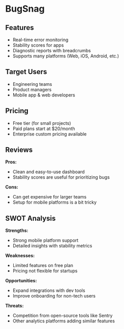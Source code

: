 # BugSnag

##  Features
- Real-time error monitoring
- Stability scores for apps
- Diagnostic reports with breadcrumbs
- Supports many platforms (Web, iOS, Android, etc.)

##  Target Users
- Engineering teams
- Product managers
- Mobile app & web developers

##  Pricing
- Free tier (for small projects)
- Paid plans start at $20/month
- Enterprise custom pricing available

##  Reviews
**Pros:**
- Clean and easy-to-use dashboard
- Stability scores are useful for prioritizing bugs

**Cons:**
- Can get expensive for larger teams
- Setup for mobile platforms is a bit tricky

##  SWOT Analysis

**Strengths:**
- Strong mobile platform support  
- Detailed insights with stability metrics  

**Weaknesses:**
- Limited features on free plan  
- Pricing not flexible for startups  

**Opportunities:**
- Expand integrations with dev tools  
- Improve onboarding for non-tech users  

**Threats:**
- Competition from open-source tools like Sentry  
- Other analytics platforms adding similar features
